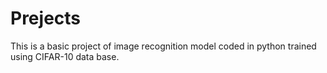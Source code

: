 # Prejects
This is a basic project of image recognition model coded in python trained using CIFAR-10 data base.

